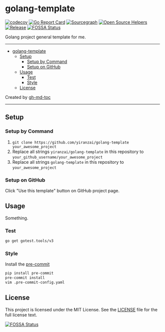 # golang-template

[![codecov](https://codecov.io/gh/yiranzai/golang-template/branch/master/graph/badge.svg)](https://codecov.io/gh/yiranzai/golang-template)
[![Go Report Card](https://goreportcard.com/badge/github.com/yiranzai/golang-template)](https://goreportcard.com/report/github.com/yiranzai/golang-template)
[![Sourcegraph](https://sourcegraph.com/github.com/yiranzai/golang-template/-/badge.svg)](https://sourcegraph.com/github.com/yiranzai/golang-template?badge)
[![Open Source Helpers](https://www.codetriage.com/yiranzai/golang-template/badges/users.svg)](https://www.codetriage.com/yiranzai/golang-template)
[![Release](https://img.shields.io/github/release/yiranzai/golang-template.svg?style=flat-square)](https://github.com/yiranzai/golang-template/releases)
[![FOSSA Status](https://app.fossa.com/api/projects/git%2Bgithub.com%2Fyiranzai%2Fgolang-template.svg?type=shield)](https://app.fossa.com/projects/git%2Bgithub.com%2Fyiranzai%2Fgolang-template?ref=badge_shield)

Golang project general template for me.

---

- [golang-template](#golang-template)
  - [Setup](#setup)
    - [Setup by Command](#setup-by-command)
    - [Setup on GitHub](#setup-on-github)
  - [Usage](#usage)
    - [Test](#test)
    - [Style](#style)
  - [License](#license)

Created by [gh-md-toc](https://github.com/ekalinin/github-markdown-toc)

---

## Setup

### Setup by Command

1. `git clone https://github.com/yiranzai/golang-template your_awesome_project`
2. Replace all strings `yiranzai/golang-template` in this repository to `your_github_username/your_awesome_project`
3. Replace all strings `golang-template` in this repository to `your_awesome_project`

### Setup on GitHub

Click "Use this template" button on GitHub project page.

## Usage

Something.

### Test

```sh
go get gotest.tools/v3
```

### Style

Install the [pre-commit](https://pre-commit.com/)

```sh
pip install pre-commit
pre-commit install
vim .pre-commit-config.yaml
```

## License

This project is licensed under the MIT License.
See the [LICENSE](./LICENSE) file
for the full license text.

[![FOSSA Status](https://app.fossa.com/api/projects/git%2Bgithub.com%2Fyiranzai%2Fgolang-template.svg?type=large)](https://app.fossa.com/projects/git%2Bgithub.com%2Fyiranzai%2Fgolang-template?ref=badge_large)
